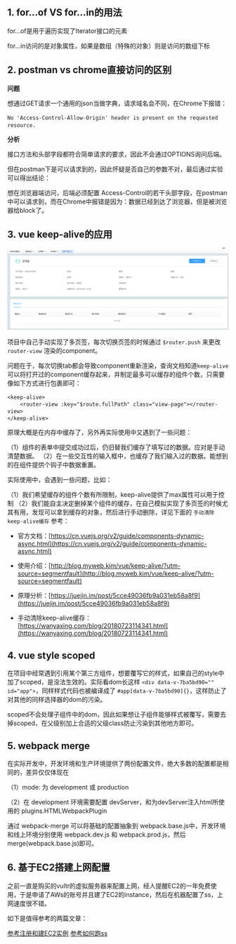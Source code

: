 
## 1. for...of VS for...in的用法

for...of是用于遍历实现了Iterator接口的元素

for...in访问的是对象属性，如果是数组（特殊的对象）则是访问的数组下标

## 2. postman vs chrome直接访问的区别

**问题**

想通过GET请求一个通用的json当做字典，请求域名会不同，在Chrome下报错：

`No 'Access-Control-Allow-Origin' header is present on the requested resource.`

**分析**

接口方法和头部字段都符合简单请求的要求，因此不会通过OPTIONS询问后端。

但在postman下是可以请求到的，因此怀疑是否自己的参数不对，最后通过实验可以得出结论：

想在浏览器端访问，后端必须配置 Access-Control的若干头部字段，在postman中可以请求到，而在Chrome中报错是因为：数据已经到达了浏览器，但是被浏览器给block了。

## 3. vue keep-alive的应用


![keep-alive](./22/keep-alive.png)

项目中自己手动实现了多页签，每次切换页签的时候通过 `$router.push` 来更改 `router-view` 渲染的component。

问题在于，每次切换tab都会导致component重新渲染，查询文档知道`keep-alive`可以将打开过的component缓存起来，并制定最多可以缓存的组件个数，只需要像如下方式进行包裹即可：

```
<keep-alive>
	<router-view :key="$route.fullPath" class="view-page"></router-view>
</keep-alive>
```

原理大概是在内存中缓存了，另外再实际使用中又遇到了一些问题：

（1）组件的表单中提交成功过后，仍旧替我们缓存了填写过的数据。应对是手动清楚数据。
（2）在一些交互性的输入框中，也缓存了我们输入过的数据。能想到的在组件提供个钩子中数据重置。

实际使用中，会遇到一些问题，比如：

（1）我们希望缓存的组件个数有所限制，keep-alive提供了max属性可以用于控制
（2）我们能自主决定删掉某个组件的缓存，在自己模拟实现了多页签的时候尤其有用，发现可以拿到缓存的对象，然后进行手动删除，详见下面的 `手动清除keep-alive缓存`
参考：

- 官方文档：[https://cn.vuejs.org/v2/guide/components-dynamic-async.html](https://cn.vuejs.org/v2/guide/components-dynamic-async.html)

- 使用介绍：[http://blog.myweb.kim/vue/keep-alive/?utm-source=segmentfault](http://blog.myweb.kim/vue/keep-alive/?utm-source=segmentfault)

- 原理分析：[https://juejin.im/post/5cce49036fb9a031eb58a8f9](https://juejin.im/post/5cce49036fb9a031eb58a8f9)

- 手动清除keep-alive缓存：[https://wanyaxing.com/blog/20180723114341.html](https://wanyaxing.com/blog/20180723114341.html)

## 4. vue style scoped

在项目中经常遇到引用某个第三方组件，想要覆写它的样式，如果自己的style中加了scoped，是没法生效的。实际看dom长这样 `<div data-v-7ba5bd90="" id="app">`，同样样式代码也被编译成了 `#app[data-v-7ba5bd90]{}`，这样防止了对其他的同样选择器的dom的污染。

scoped不会处理子组件中的dom，因此如果想让子组件能够样式被覆写，需要去掉scoped，在父级别加上合适的父级class防止污染到其他地方即可。

## 5. webpack merge

在实际开发中，开发环境和生产环境提供了两份配置文件，绝大多数的配置都是相同的，差异仅仅体现在 

（1）mode: 为 development 或 production

（2）在 development 环境需要配置 devServer，和为devServer注入html所使用的 plugins.HTMLWebpackPlugin

通过 webpack-merge 可以将基础的配置抽象到 webpack.base.js中，开发环境和线上环境分别使用 webpack.dev.js 和 webpack.prod.js，然后 merge(webpack.base.js)即可。


## 6. 基于EC2搭建上网配置

之前一直是购买的vultr的虚拟服务器来配置上网，经人提醒EC2的一年免费使用，于是申请了AWs的账号并且建了EC2的instance，然后在机器配置了ss，上网速度很不错。

如下是值得参考的两篇文章：

[参考注册和建EC2实例](https://or7.me/2017/08/26/AWS_SS_Hello_World/)
[参考如何跑ss](https://github.com/shadowsocks/shadowsocks/tree/master)

